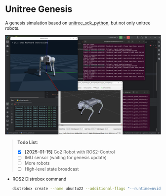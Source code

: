 # Unitree Genesis
A genesis simulation based on [unitree_sdk_python](https://github.com/unitreerobotics/unitree_sdk2_python), but not only unitree robots.

![](.images/ros2control.png)

> **Todo List**:
> * [x] **[2025-01-15]** Go2 Robot with ROS2-Control
> * [ ] IMU sensor (waiting for genesis update) 
> * [ ] More robots
> * [ ] High-level state broadcast

* ROS2 Distrobox command
    ```bash
    distrobox create --name ubuntu22 --additional-flags "--runtime=nvidia -e NVIDIA_VISIBLE_DEVICES=all -e NVIDIA_DRIVER_CAPABILITIES=all" --image ubuntu:22.04 --home ~/distrobox/ubuntu22
    ```